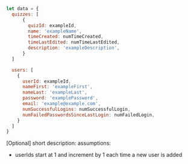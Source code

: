 ```javascript
let data = {
  quizzes: [
      {
        quizId: exampleId,
        name: 'exampleName',
        timeCreated: numTimeCreated, 
        timeLastEdited: numTimeLastEdited,
        description: 'exampleDescription',
      }
  ]

  users: [
    {
      userId: exampleId,
      nameFirst: 'exampleFirst',
      nameLast: 'exampleLast',
      password: 'examplePassword',
      email: 'example@example.com',
      numSuccessfulLogins: numSuccessfulLogin,
      numFailedPasswordsSinceLastLogin: numFailedLogin,
    }
  ]
}
```
[Optional] short description: 
assumptions:
  - userIds start at 1 and increment by 1 each time a new user is added
